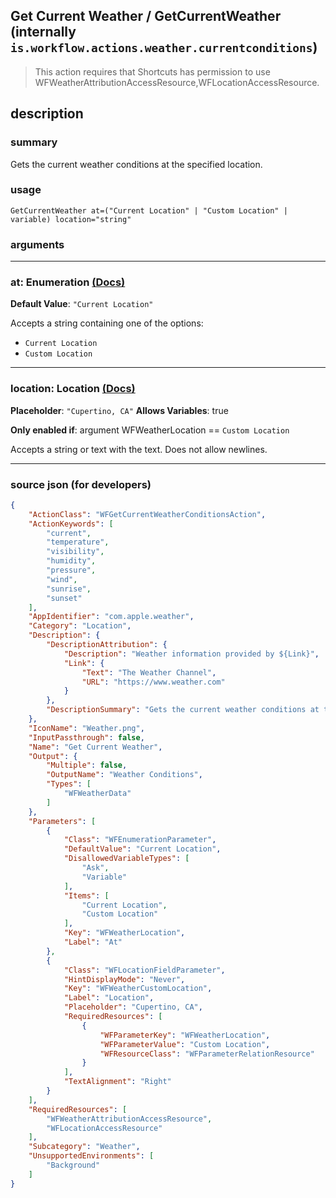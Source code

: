 
## Get Current Weather / GetCurrentWeather (internally `is.workflow.actions.weather.currentconditions`)

> This action requires that Shortcuts has permission to use WFWeatherAttributionAccessResource,WFLocationAccessResource.


## description

### summary

Gets the current weather conditions at the specified location.


### usage
```
GetCurrentWeather at=("Current Location" | "Custom Location" | variable) location="string"
```

### arguments

---

### at: Enumeration [(Docs)](https://pfgithub.github.io/shortcutslang/gettingstarted#enum-select-field)
**Default Value**: `"Current Location"`


Accepts a string 
containing one of the options:

- `Current Location`
- `Custom Location`

---

### location: Location [(Docs)](https://pfgithub.github.io/shortcutslang/gettingstarted#text-field)
**Placeholder**: `"Cupertino, CA"`
**Allows Variables**: true

**Only enabled if**: argument WFWeatherLocation == `Custom Location`

Accepts a string 
or text
with the text. Does not allow newlines.

---

### source json (for developers)

```json
{
	"ActionClass": "WFGetCurrentWeatherConditionsAction",
	"ActionKeywords": [
		"current",
		"temperature",
		"visibility",
		"humidity",
		"pressure",
		"wind",
		"sunrise",
		"sunset"
	],
	"AppIdentifier": "com.apple.weather",
	"Category": "Location",
	"Description": {
		"DescriptionAttribution": {
			"Description": "Weather information provided by ${Link}",
			"Link": {
				"Text": "The Weather Channel",
				"URL": "https://www.weather.com"
			}
		},
		"DescriptionSummary": "Gets the current weather conditions at the specified location."
	},
	"IconName": "Weather.png",
	"InputPassthrough": false,
	"Name": "Get Current Weather",
	"Output": {
		"Multiple": false,
		"OutputName": "Weather Conditions",
		"Types": [
			"WFWeatherData"
		]
	},
	"Parameters": [
		{
			"Class": "WFEnumerationParameter",
			"DefaultValue": "Current Location",
			"DisallowedVariableTypes": [
				"Ask",
				"Variable"
			],
			"Items": [
				"Current Location",
				"Custom Location"
			],
			"Key": "WFWeatherLocation",
			"Label": "At"
		},
		{
			"Class": "WFLocationFieldParameter",
			"HintDisplayMode": "Never",
			"Key": "WFWeatherCustomLocation",
			"Label": "Location",
			"Placeholder": "Cupertino, CA",
			"RequiredResources": [
				{
					"WFParameterKey": "WFWeatherLocation",
					"WFParameterValue": "Custom Location",
					"WFResourceClass": "WFParameterRelationResource"
				}
			],
			"TextAlignment": "Right"
		}
	],
	"RequiredResources": [
		"WFWeatherAttributionAccessResource",
		"WFLocationAccessResource"
	],
	"Subcategory": "Weather",
	"UnsupportedEnvironments": [
		"Background"
	]
}
```
